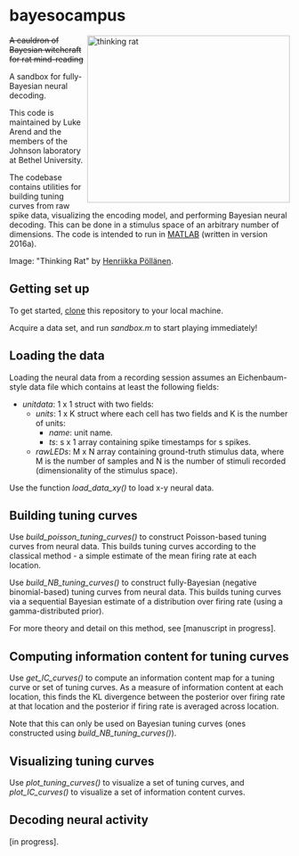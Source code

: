 bayesocampus
============

<a href="http://payload72.cargocollective.com/1/8/260757/3749466/Henkka_maalaus-9.jpg">
    <img src="http://payload72.cargocollective.com/1/8/260757/3749466/Henkka_maalaus-9.jpg" width="364px" height="300" alt="thinking rat"
         title="I was going to tell a joke about epistemological skepticism, but then I realized I don't know any." align="right" />
</a>

~~A cauldron of Bayesian witchcraft for rat mind-reading~~

A sandbox for fully-Bayesian neural decoding.

This code is maintained by Luke Arend and the members of the Johnson laboratory at Bethel University.

The codebase contains utilities for building tuning curves from raw spike data, visualizing the encoding model, and performing Bayesian neural decoding. This can be done in a stimulus space of an arbitrary number of dimensions. The code is intended to run in [MATLAB](https://www.mathworks.com/product/ltc/matlab.html) (written in version 2016a).

Image: "Thinking Rat" by [Henriikka Pöllänen](http://cargocollective.com/henriikkapollanen).

Getting set up
--------------

To get started, [clone](https://help.github.com/articles/cloning-a-repository/) this repository to your local machine.

Acquire a data set, and run _sandbox.m_ to start playing immediately!

Loading the data
----------------

Loading the neural data from a recording session assumes an Eichenbaum-style data file which contains at least the following fields:

* _unitdata_: 1 x 1 struct with two fields:
	* _units_: 1 x K struct where each cell has two fields and K is the number of units:
		* _name_: unit name.
		* _ts_: s x 1 array containing spike timestamps for s spikes.
	* _rawLEDs_: M x N array containing ground-truth stimulus data, where M is the number of samples and N is the number of stimuli recorded (dimensionality of the stimulus space).

Use the function _load\_data\_xy()_ to load x-y neural data.

Building tuning curves
----------------------

Use _build\_poisson\_tuning\_curves()_ to construct Poisson-based tuning curves from neural data. This builds tuning curves according to the classical method - a simple estimate of the mean firing rate at each location.

Use _build\_NB\_tuning\_curves()_ to construct fully-Bayesian (negative binomial-based) tuning curves from neural data. This builds tuning curves via a sequential Bayesian estimate of a distribution over firing rate (using a gamma-distributed prior).

For more theory and detail on this method, see [manuscript in progress].

Computing information content for tuning curves
-----------------------------------------------

Use _get\_IC\_curves()_ to compute an information content map for a tuning curve or set of tuning curves. As a measure of information content at each location, this finds the KL divergence between the posterior over firing rate at that location and the posterior if firing rate is averaged across location.

Note that this can only be used on Bayesian tuning curves (ones constructed using _build\_NB\_tuning\_curves()_).

Visualizing tuning curves
-------------------------

Use _plot\_tuning\_curves()_ to visualize a set of tuning curves, and _plot\_IC\_curves()_ to visualize a set of information content curves.

Decoding neural activity
------------------------

[in progress].

